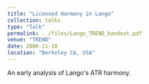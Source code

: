 ```yaml
---
title: "Licensed Harmony in Lango"
collection: talks
type: "Talk"
permalink: ../files/Lango_TREND_handout.pdf
venue: "TREND"
date: 2006-11-18
location: "Berkeley CA, USA"
---
```


An early analysis of Lango's ATR harmony.
